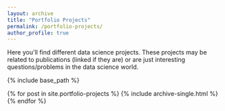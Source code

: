 ```yaml
---
layout: archive
title: "Portfolio Projects"
permalink: /portfolio-projects/
author_profile: true
---
```


Here you'll find different data science projects. These projects may be related to publications (linked if they are) or are just interesting questions/problems in the data science world.

{% include base_path %}

{% for post in site.portfolio-projects %}
{% include archive-single.html %}
{% endfor %}
